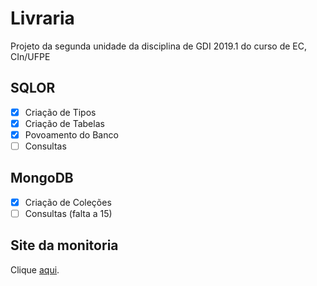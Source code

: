 # Livraria
Projeto da segunda unidade da disciplina de GDI 2019.1 do curso de EC, CIn/UFPE

## SQLOR
- [x] Criação de Tipos
- [x] Criação de Tabelas
- [x] Povoamento do Banco
- [ ] Consultas

## MongoDB
- [x] Criação de Coleções
- [ ] Consultas (falta a 15)

## Site da monitoria
Clique [aqui](https://sites.google.com/a/cin.ufpe.br/if685ec/material).
